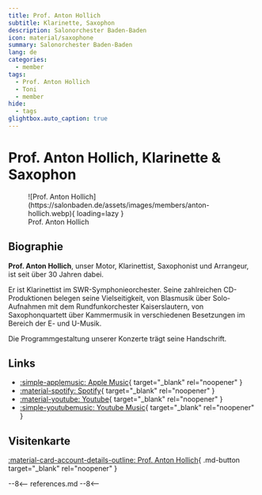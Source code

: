 ```yaml
---
title: Prof. Anton Hollich
subtitle: Klarinette, Saxophon
description: Salonorchester Baden-Baden
icon: material/saxophone
summary: Salonorchester Baden-Baden
lang: de
categories:
  - member
tags:
  - Prof. Anton Hollich
  - Toni
  - member
hide:
  - tags
glightbox.auto_caption: true
---
```


# Prof. Anton Hollich, Klarinette & Saxophon

<!-- more -->

<figure markdown>
  ![Prof. Anton Hollich](https://salonbaden.de/assets/images/members/anton-hollich.webp){ loading=lazy }
  <figcaption>Prof. Anton Hollich</figcaption>
</figure>

## Biographie

**Prof. Anton Hollich**, unser Motor, Klarinettist, Saxophonist und Arrangeur, ist seit über 30 Jahren dabei.

Er ist Klarinettist im SWR-Symphonieorchester.
Seine zahlreichen CD-Produktionen belegen seine Vielseitigkeit, von Blasmusik über Solo-Aufnahmen mit dem Rundfunkorchester Kaiserslautern, von Saxophonquartett über Kammermusik in verschiedenen Besetzungen im Bereich der E- und U-Musik.

Die Programmgestaltung unserer Konzerte trägt seine Handschrift.

## Links

* [:simple-applemusic: Apple Music](https://music.apple.com/de/artist/anton-hollich/261343101){ target="_blank" rel="noopener" }
* [:material-spotify: Spotify](https://open.spotify.com/artist/7hVI0mjcBdGxYD4ZLP0qx4?autoplay=true){ target="_blank" rel="noopener" }
* [:material-youtube: Youtube](https://www.youtube.com/channel/UC61bG1GUmKIoJ3WWjohn-Nw){ target="_blank" rel="noopener" }
* [:simple-youtubemusic: Youtube Music](https://music.youtube.com/channel/UC61bG1GUmKIoJ3WWjohn-Nw){ target="_blank" rel="noopener" }

## Visitenkarte

[:material-card-account-details-outline: Prof. Anton Hollich](https://salonbaden.de/assets/vcards/Anton_Hollich.vcf){ .md-button target="_blank" rel="noopener" }

--8<--
references.md
--8<--
